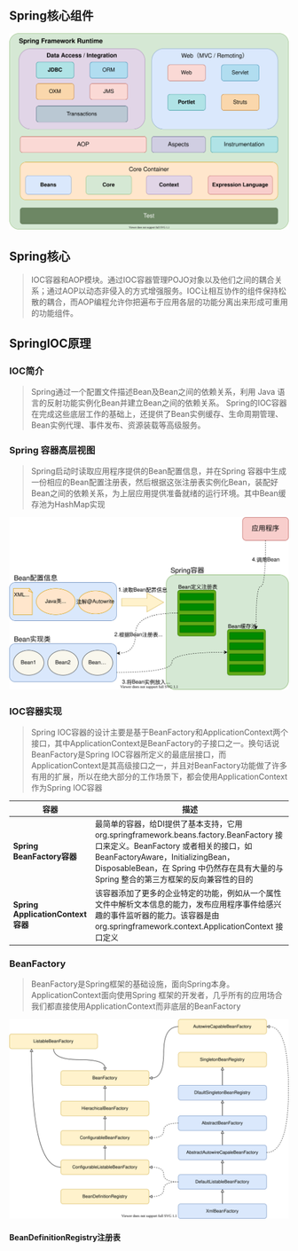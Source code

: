 ##  Spring核心组件

![Spring核心组件](Spring基础知识/Spring核心组件.drawio.svg) 



## Spring核心

> IOC容器和AOP模块。通过IOC容器管理POJO对象以及他们之间的耦合关系；通过AOP以动态非侵入的方式增强服务。IOC让相互协作的组件保持松散的耦合，而AOP编程允许你把遍布于应用各层的功能分离出来形成可重用的功能组件。



## SpringIOC原理

### IOC简介

> Spring通过一个配置文件描述Bean及Bean之间的依赖关系，利用 Java 语言的反射功能实例化Bean并建立Bean之间的依赖关系。 Spring的IOC容器在完成这些底层工作的基础上，还提供了Bean实例缓存、生命周期管理、 Bean实例代理、事件发布、资源装载等高级服务。

### Spring 容器高层视图

> Spring启动时读取应用程序提供的Bean配置信息，并在Spring 容器中生成一份相应的Bean配置注册表，然后根据这张注册表实例化Bean，装配好Bean之间的依赖关系，为上层应用提供准备就绪的运行环境。其中Bean缓存池为HashMap实现

![SpringBean调用简图](Spring基础知识/SpringBean调用简图.drawio.svg) 

### IOC容器实现

> Spring IOC容器的设计主要是基于BeanFactory和ApplicationContext两个接口，其中ApplicationContext是BeanFactory的子接口之一。换句话说BeanFactory是Spring IOC容器所定义的最底层接口，而ApplicationContext是其高级接口之一，并且对BeanFactory功能做了许多有用的扩展，所以在绝大部分的工作场景下，都会使用ApplicationContext作为Spring IOC容器

| 容器                              | 描述                                                         |
| --------------------------------- | ------------------------------------------------------------ |
| **Spring BeanFactory容器**        | 最简单的容器，给DI提供了基本支持，它用 org.springframework.beans.factory.BeanFactory 接口来定义。BeanFactory 或者相关的接口，如 BeanFactoryAware，InitializingBean，DisposableBean，在 Spring 中仍然存在具有大量的与 Spring 整合的第三方框架的反向兼容性的目的 |
| **Spring ApplicationContext容器** | 该容器添加了更多的企业特定的功能，例如从一个属性文件中解析文本信息的能力，发布应用程序事件给感兴趣的事件监听器的能力。该容器是由 org.springframework.context.ApplicationContext 接口定义 |

### BeanFactory

>  BeanFactory是Spring框架的基础设施，面向Spring本身。ApplicationContext面向使用Spring 框架的开发者，几乎所有的应用场合我们都直接使用ApplicationContext而非底层的BeanFactory

![BeanFactory类继承关系](Spring基础知识/BeanFactory类继承关系.drawio.svg) 

#### BeanDefinitionRegistry注册表

